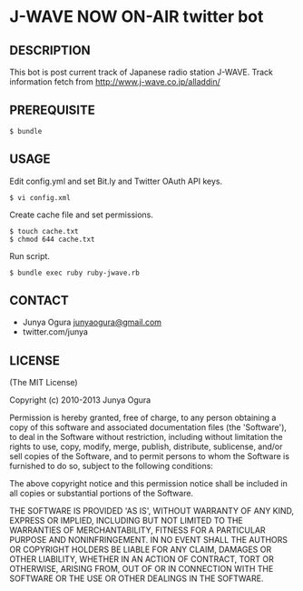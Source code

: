 J-WAVE NOW ON-AIR twitter bot
====

DESCRIPTION
----

This bot is post current track of Japanese radio station J-WAVE.
Track information fetch from http://www.j-wave.co.jp/alladdin/


PREREQUISITE
----

    $ bundle


USAGE
----

Edit config.yml and set Bit.ly and Twitter OAuth API keys.

    $ vi config.xml

Create cache file and set permissions.

    $ touch cache.txt
    $ chmod 644 cache.txt

Run script.

    $ bundle exec ruby ruby-jwave.rb


CONTACT
-----

*  Junya Ogura <junyaogura@gmail.com>
*  twitter.com/junya


LICENSE
----

(The MIT License)

Copyright (c) 2010-2013 Junya Ogura

Permission is hereby granted, free of charge, to any person obtaining
a copy of this software and associated documentation files (the
'Software'), to deal in the Software without restriction, including
without limitation the rights to use, copy, modify, merge, publish,
distribute, sublicense, and/or sell copies of the Software, and to
permit persons to whom the Software is furnished to do so, subject to
the following conditions:

The above copyright notice and this permission notice shall be
included in all copies or substantial portions of the Software.

THE SOFTWARE IS PROVIDED 'AS IS', WITHOUT WARRANTY OF ANY KIND,
EXPRESS OR IMPLIED, INCLUDING BUT NOT LIMITED TO THE WARRANTIES OF
MERCHANTABILITY, FITNESS FOR A PARTICULAR PURPOSE AND NONINFRINGEMENT.
IN NO EVENT SHALL THE AUTHORS OR COPYRIGHT HOLDERS BE LIABLE FOR ANY
CLAIM, DAMAGES OR OTHER LIABILITY, WHETHER IN AN ACTION OF CONTRACT,
TORT OR OTHERWISE, ARISING FROM, OUT OF OR IN CONNECTION WITH THE
SOFTWARE OR THE USE OR OTHER DEALINGS IN THE SOFTWARE.
